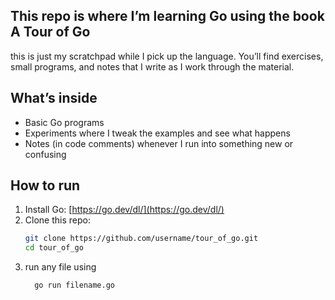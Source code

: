 ## This repo is where I’m learning Go using the book A Tour of Go

this is just my scratchpad while I pick up the language. You’ll find exercises, small programs, and notes that I write as I work through the material.

## What’s inside
- Basic Go programs 
- Experiments where I tweak the examples and see what happens  
- Notes (in code comments) whenever I run into something new or confusing  

## How to run
1. Install Go: [https://go.dev/dl/](https://go.dev/dl/)  
2. Clone this repo:  
   ```bash
   git clone https://github.com/username/tour_of_go.git
   cd tour_of_go
3. run any file using
   ```bash
     go run filename.go
